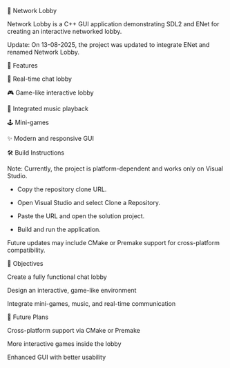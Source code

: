 🚀 Network Lobby

Network Lobby is a C++ GUI application demonstrating SDL2 and ENet for creating an interactive networked lobby.

Update: On 13-08-2025, the project was updated to integrate ENet and renamed Network Lobby.

🎯 Features

💬 Real-time chat lobby

🎮 Game-like interactive lobby

🎵 Integrated music playback

🕹️ Mini-games

✨ Modern and responsive GUI

🛠️ Build Instructions

Note: Currently, the project is platform-dependent and works only on Visual Studio.

* Copy the repository clone URL.

* Open Visual Studio and select Clone a Repository.

* Paste the URL and open the solution project.

* Build and run the application.

Future updates may include CMake or Premake support for cross-platform compatibility.

📝 Objectives

Create a fully functional chat lobby

Design an interactive, game-like environment

Integrate mini-games, music, and real-time communication

🔮 Future Plans

Cross-platform support via CMake or Premake

More interactive games inside the lobby

Enhanced GUI with better usability
